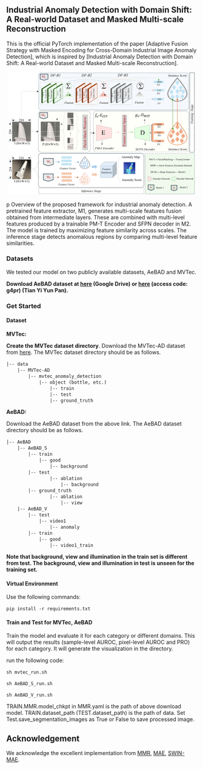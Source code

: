 ## Industrial Anomaly Detection with Domain Shift: A Real-world Dataset and Masked Multi-scale Reconstruction

This is the official PyTorch implementation of the paper [Adaptive Fusion Strategy with Masked Encoding for Cross-Domain Industrial Image Anomaly Detection], which is inspired by [Industrial Anomaly Detection with Domain Shift: A Real-world Dataset and Masked Multi-scale Reconstruction].
<p align="center">
    <img src="./model.jpg" alt="Alt text" width="500">
</p>p
    Overview of the proposed framework for industrial anomaly detection. A pretrained feature extractor, M1, generates multi-scale features fusion obtained from intermediate layers. These are combined with multi-level features produced by a trainable PM-T Encoder and SFPN decoder in M2. The model is trained by maximizing feature similarity across scales. The inference stage detects anomalous regions by comparing multi-level feature similarities.

### Datasets

We tested our model on two publicly available datasets, AeBAD and MVTec.

**Download AeBAD dataset at [here](https://drive.google.com/file/d/14wkZAFFeudlg0NMFLsiGwS0E593b-lNo/view?usp=share_link) (Google Drive) or [here](https://cloud.189.cn/web/share?code=nYraE3uMRJn2) (access code: g4pr) (Tian Yi Yun Pan).**

### Get Started

#### Dataset

**MVTec:**

**Create the MVTec dataset directory**. Download the MVTec-AD dataset from [here](https://www.mvtec.com/company/research/datasets/mvtec-ad). The MVTec dataset directory should be as follows. 

```
|-- data
    |-- MVTec-AD
        |-- mvtec_anomaly_detection
            |-- object (bottle, etc.)
                |-- train
                |-- test
                |-- ground_truth
```

**AeBAD:**

Download the AeBAD dataset from the above link. The AeBAD dataset directory should be as follows.

```
|-- AeBAD
    |-- AeBAD_S
        |-- train
            |-- good
                |-- background
        |-- test
                |-- ablation
                    |-- background
        |-- ground_truth
                |-- ablation
                    |-- view
    |-- AeBAD_V
        |-- test
            |-- video1
                |-- anomaly
        |-- train
            |-- good
                |-- video1_train
```

**Note that background, view and illumination in the train set is different from test. The background, view and illumination in test is unseen for the training set.**

#### Virtual Environment

Use the following commands:
```
pip install -r requirements.txt
```

#### Train and Test for MVTec, AeBAD

Train the model and evaluate it for each category or different domains. This will output the results (sample-level AUROC, pixel-level AUROC and PRO) for each category. It will generate the visualization in the directory.

run the following code:

```
sh mvtec_run.sh
```

```
sh AeBAD_S_run.sh
```

```
sh AeBAD_V_run.sh
```

TRAIN.MMR.model_chkpt in MMR.yaml is the path of above download model. TRAIN.dataset_path (TEST.dataset_path) is the path of data.
Set Test.save_segmentation_images as True or False to save processed image.

## Acknowledgement
We acknowledge the excellent implementation from [MMR](https://github.com/zhangzilongc/MMR), [MAE](https://github.com/facebookresearch/mae), [SWIN-MAE](https://github.com/Zian-Xu/Swin-MAE).




